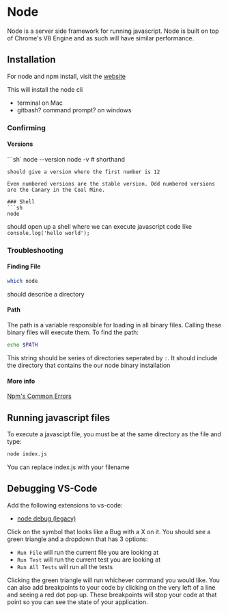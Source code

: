 # Node

Node is a server side framework for running javascript. Node is built on top of Chrome's V8 Engine and as such will have similar performance.

## Installation
For node and npm install, visit the [website](https://nodejs.org/en/download/)

This will install the node cli
- terminal on Mac
- gitbash? command prompt? on windows

### Confirming
#### Versions
```sh`
node --version
node -v # shorthand
```
should give a version where the first number is 12

Even numbered versions are the stable version. Odd numbered versions are the Canary in the Coal Mine.

### Shell
```sh
node
```
should open up a shell where we can execute javascript code like `console.log('hello world');`

### Troubleshooting
#### Finding File
```sh
which node
```
should describe a directory

#### Path
The path is a variable responsible for loading in all binary files. Calling these binary files will execute them.
To find the path:
```sh
echo $PATH
```
This string should be series of directories seperated by `:`. It should include the directory that contains the our node binary installation

#### More info
[Npm's Common Errors](https://docs.npmjs.com/common-errors)


## Running javascript files
To execute a javascipt file, you must be at the same directory as the file and type:
```sh
node index.js
```
You can replace index.js with your filename

## Debugging VS-Code
Add the following extensions to vs-code:
 - [node debug (legacy)](https://marketplace.visualstudio.com/items?itemName=ms-vscode.node-debug)

Click on the symbol that looks like a Bug with a X on it. You should see a green triangle and a dropdown that has 3 options:
 - `Run File` will run the current file you are looking at
 - `Run Test` will run the current test you are looking at
 - `Run All Tests` will run all the tests

Clicking the green triangle will run whichever command you would like. You can also add breakpoints to your code by clicking on the very left of a line and seeing a red dot pop up. These breakpoints will stop your code at that point so you can see the state of your application.

